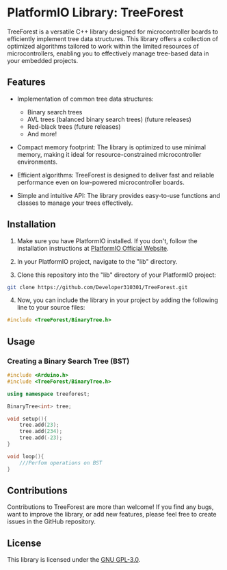 # PlatformIO Library: TreeForest

TreeForest is a versatile C++ library designed for microcontroller boards to efficiently implement tree data structures. This library offers a collection of optimized algorithms tailored to work within the limited resources of microcontrollers, enabling you to effectively manage tree-based data in your embedded projects.

## Features

- Implementation of common tree data structures:
  - Binary search trees
  - AVL trees (balanced binary search trees) (future releases)
  - Red-black trees (future releases)
  - And more!

- Compact memory footprint: The library is optimized to use minimal memory, making it ideal for resource-constrained microcontroller environments.

- Efficient algorithms: TreeForest is designed to deliver fast and reliable performance even on low-powered microcontroller boards.

- Simple and intuitive API: The library provides easy-to-use functions and classes to manage your trees effectively.

## Installation

1. Make sure you have PlatformIO installed. If you don't, follow the installation instructions at [PlatformIO Official Website](https://platformio.org/install).

2. In your PlatformIO project, navigate to the "lib" directory.

3. Clone this repository into the "lib" directory of your PlatformIO project:

```bash
git clone https://github.com/Developer310301/TreeForest.git
```

4. Now, you can include the library in your project by adding the following line to your source files:
```c++
#include <TreeForest/BinaryTree.h>
```

## Usage
### Creating a Binary Search Tree (BST)
```c++
#include <Arduino.h>
#include <TreeForest/BinaryTree.h>

using namespace treeforest;

BinaryTree<int> tree;

void setup(){
    tree.add(23);
    tree.add(234);
    tree.add(-23);
}

void loop(){
    ///Perfom operations on BST
}
```

## Contributions
Contributions to TreeForest are more than welcome! If you find any bugs, want to improve the library, or add new features, please feel free to create issues in the GitHub repository.

## License
This library is licensed under the [GNU GPL-3.0](https://opensource.org/license/gpl-3-0/).